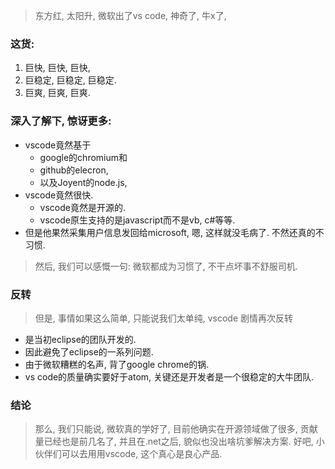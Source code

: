 > 东方红, 太阳升, 微软出了vs code, 神奇了, 牛x了, 

### 这货:

1. 巨快, 巨快, 巨快, 
2. 巨稳定, 巨稳定, 巨稳定.
3. 巨爽, 巨爽, 巨爽.

### 深入了解下, 惊讶更多:

- vscode竟然基于
  - google的chromium和
  - github的elecron, 
  - 以及Joyent的node.js, 
- vscode竟然很快.
  - vscode竟然是开源的.
  - vscode原生支持的是javascript而不是vb, c#等等.
- 但是他果然采集用户信息发回给microsoft, 嗯, 这样就没毛病了. 不然还真的不习惯.

>  然后, 我们可以感慨一句: 微软都成为习惯了, 不干点坏事不舒服司机. 

### 反转

>  但是, 事情如果这么简单, 只能说我们太单纯, vscode 剧情再次反转

- 是当初eclipse的团队开发的. 
- 因此避免了eclipse的一系列问题.
- 由于微软糟糕的名声, 背了google chrome的锅.
- vs code的质量确实要好于atom, 关键还是开发者是一个很稳定的大牛团队.

### 结论

> 那么, 我们只能说, 微软真的学好了, 目前他确实在开源领域做了很多, 贡献量已经也是前几名了, 并且在.net之后, 貌似也没出啥坑爹解决方案. 好吧, 小伙伴们可以去用用vscode, 这个真心是良心产品.